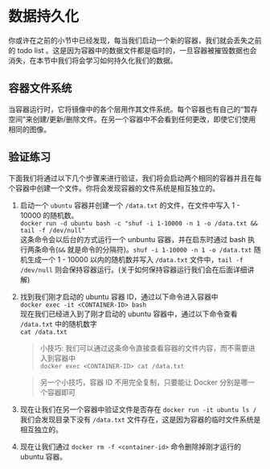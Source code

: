 # 数据持久化

你或许在之前的小节中已经发现，每当我们启动一个新的容器，我们就会丢失之前的 todo list 。这是因为容器中的数据文件都是临时的，一旦容器被摧毁数据也会消失，在本节中我们将会学习如何持久化我们的数据。

## 容器文件系统

当容器运行时，它将镜像中的各个层用作其文件系统。每个容器也有自己的“暂存空间”来创建/更新/删除文件。在另一个容器中不会看到任何更改，即使它们使用相同的图像。

## 验证练习

下面我们将通过以下几个步骤来进行验证，我们将会启动两个相同的容器并且在每个容器中创建一个文件。你将会发现容器的文件系统是相互独立的。

1. 启动一个 `ubuntu` 容器并创建一个 `/data.txt` 的文件，在文件中写入 1 - 10000 的随机数。  
   `docker run -d ubuntu bash -c "shuf -i 1-10000 -n 1 -o /data.txt && tail -f /dev/null"`  
   这条命令会以后台的方式运行一个 unbuntu 容器，并在启东时通过 bash 执行两条命令(`&&` 就是命令的分隔符)。`shuf -i 1-10000 -n 1 -o /data.txt` 随机生成一个 1 - 10000 以内的随机数并写入 `/data.txt` 文件中，`tail -f /dev/null` 则会保持容器运行。(关于如何保持容器运行我们会在后面详细讲解)
2. 找到我们刚才启动的 ubuntu 容器 ID，通过以下命令进入容器中  
   `docker exec -it <CONTAINER-ID> bash`  
   现在我们已经进入到了刚才启动的 ubuntu 容器中，通过以下命令查看 `/data.txt` 中的随机数字  
   `cat /data.txt`

   > 小技巧: 我们可以通过这条命令直接查看容器的文件内容，而不需要进入到容器中  
   > `docker exec <CONTAINER-ID> cat /data.txt`

   > 另一个小技巧，容器 ID 不用完全复制，只要能让 Docker 分别是哪一个容器即可

3. 现在让我们在另一个容器中验证文件是否存在
   `docker run -it ubuntu ls /`  
   我们会发现目录下没有 `/data.txt` 文件存在，这是因为容器的临时文件系统是相互独立的。

4. 现在让我们通过 `docker rm -f <container-id>` 命令删除掉刚才运行的 ubuntu 容器。
